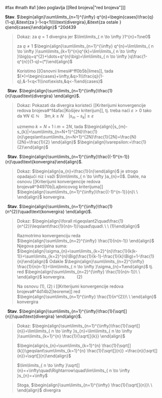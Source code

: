 
#fax #math #a1 [deo poglavlja [[Red brojeva|"red brojeva"]]]
$\:$

**Stav**. $\begin{align}\sum\limits_{n=1}^{\infty} q^{n}=\begin{cases}\frac{q}{1-q},&\text{za }-1<q<1\\\\\text{divergira},&\text{za ostale } q\end{cases}\end{align}$ ^20d439

> Dokaz:
> za $q=1$ divergira jer $\lim\limits_{ n \to \infty }1^{n}=1\ne0$
> 
> za $q\ne1$
> $\begin{align}\sum\limits_{n=1}^{\infty} q^{n}=\lim\limits_{ n \to \infty }\sum\limits_{k=1}^{n}q^{k}=\lim\limits_{ n \to \infty }\big(q+q^{2}+\dots+q^{n}\big)=\lim\limits_{ n \to \infty }q\frac{1-q^{n}}{1-q}=(*)\end{align}$
> 
> Koristimo [[Osnovni limesi#^ff0b5b|limes]], tada $(*)=\begin{cases}+\infty,&q>1\\\frac{q}{1-q},&-1<q<1\\\not\exists,&q<-1\end{cases}$

$\:$
**Stav**. $\begin{align}\sum\limits_{n=1}^{\infty}\frac{1}{n}\quad\text{divergira} \end{align}$.
> Dokaz:
> Pokazati da divergira koristeći [[Kriterijumi konvergencije redova brojeva#^f4afac|Košijev kriterijum]],
> tj. treba naći $\varepsilon>0$ tako da $\forall N\in\mathbb{N}\quad\exists m,\,k\geqslant N\quad|s_{m}-s_{k}|\geqslant\varepsilon$
>
> uzmemo $k = N+1$ i $m=2N$, tada
> $\begin{align}|s_{m}-s_{k}|=\sum\limits_{n=N+1}^{2N}\frac{1}{n}\geqslant\sum\limits_{n=N+1}^{2N}\frac{1}{2N}=\frac{N}{2N}=\frac{1}{2} \end{align}$
> $\begin{align}\varepsilon:=\frac{1}{2}\end{align}$

$\:$
**Stav**. $\begin{align}\sum\limits_{n=1}^{\infty}\frac{(-1)^{n-1}}{n}\quad\text{konvergira}\end{align}$.
> Dokaz:
> $\begin{align}a_{n}=\frac{1}{n}\end{align}$ je strogo opadajući niz i važi $\lim\limits_{ n \to \infty }a_{n}=0$. 
> Dakle, na osnovu [[Kriterijumi konvergencije redova brojeva#^94970b|Lajbnicovog kriterijuma]] $\begin{align}\sum\limits_{n=1}^{\infty}\frac{(-1)^{n-1}}{n}\ \ \end{align}$ konvergira.

$\:$
**Stav**. $\begin{align}\sum\limits_{n=1}^{\infty}\frac{1}{n^{2}}\quad\text{konvergira} \end{align}$.
> Dokaz: $\begin{align}\forall n\geqslant2\quad\frac{1}{n^{2}}\leqslant\frac{1}{n(n-1)}\quad\quad\ \ \ (1)\end{align}$
> 
> Razmotrimo konvergenciju reda $\begin{align}\sum\limits_{n=2}^{\infty} \frac{1}{n(n-1)} \end{align}$
> Njegova parcijalna suma: $\begin{align}\sigma_{n}=\sum\limits_{k=2}^{n}\frac{1}{k(k-1)}=\sum\limits_{k=2}^{n}\Big(\frac{1}{k-1}-\frac{1}{k}\Big)=1-\frac{1}{n}\end{align}$
> Odakle $\begin{align}\sum\limits_{n=2}^{\infty} \frac{1}{n(n-1)}=\lim\limits_{ n \to \infty }\sigma_{n}=1\end{align}$ 
> tj. red $\begin{align}\sum\limits_{n=2}^{\infty} \frac{1}{n(n-1)}\ \ \end{align}$ konvergira. $\quad\quad(2)$
> 
> Na osnovu $(1)$, $(2)$ i [[Kriterijumi konvergencije redova brojeva#^4d14b2|teoreme]] red $\begin{align}\sum\limits_{n=1}^{\infty} \frac{1}{n^{2}}\ \ \end{align}$ konvergira  

$\:$
**Stav**. $\begin{align}\sum\limits_{n=1}^{\infty}\frac{1}{\sqrt[]{n}}\quad\text{divergira} \end{align}$.
> Dokaz: 
$\begin{align}\sum\limits_{n=1}^{\infty}\frac{1}{\sqrt[]{n}}=\lim\limits_{ n \to \infty }s_{n}=\lim\limits_{ n \to \infty }\sum\limits_{k=1}^{n} \frac{1}{\sqrt[]{k}} \end{align}$
>
>$\begin{align}s_{n}=\sum\limits_{k=1}^{n} \frac{1}{\sqrt[]{k}}\geqslant\sum\limits_{k=1}^{n} \frac{1}{\sqrt[]{n}} =\frac{n}{\sqrt[]{n}}=\sqrt[]{n}\end{align}$
>
>$\lim\limits_{ n \to \infty }\sqrt[]{n}=+\infty\quad\Rightarrow\quad\lim\limits_{ n \to \infty }s_{n}=+\infty$
>
>Stoga, $\begin{align}\sum\limits_{n=1}^{\infty} \frac{1}{\sqrt[]{n}}\ \ \end{align}$ divergira

